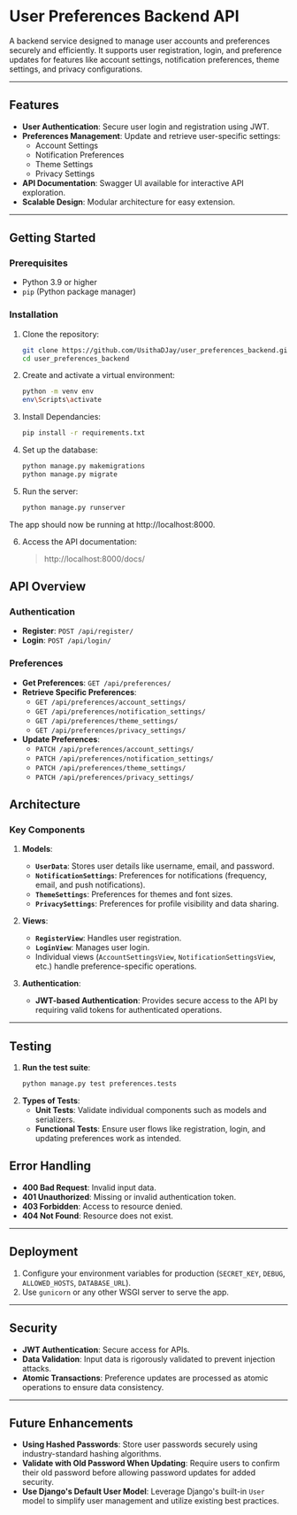 # User Preferences Backend API

A backend service designed to manage user accounts and preferences securely and efficiently. It supports user registration, login, and preference updates for features like account settings, notification preferences, theme settings, and privacy configurations.

---

## Features

- **User Authentication**: Secure user login and registration using JWT.
- **Preferences Management**: Update and retrieve user-specific settings:
  - Account Settings
  - Notification Preferences
  - Theme Settings
  - Privacy Settings
- **API Documentation**: Swagger UI available for interactive API exploration.
- **Scalable Design**: Modular architecture for easy extension.

---

## Getting Started

### Prerequisites

- Python 3.9 or higher
- `pip` (Python package manager)

### Installation

1. Clone the repository:
   ```bash
   git clone https://github.com/UsithaDJay/user_preferences_backend.git
   cd user_preferences_backend
2. Create and activate a virtual environment:
    ```bash
   python -m venv env
   env\Scripts\activate
3. Install Dependancies:
    ```bash
   pip install -r requirements.txt
4. Set up the database:
    ```bash
    python manage.py makemigrations
    python manage.py migrate
5. Run the server:
    ```bash
    python manage.py runserver

The app should now be running at http://localhost:8000.

6. Access the API documentation:
    > http://localhost:8000/docs/

## API Overview

### Authentication

- **Register**: `POST /api/register/`
- **Login**: `POST /api/login/`

### Preferences

- **Get Preferences**: `GET /api/preferences/`
- **Retrieve Specific Preferences**:
  - `GET /api/preferences/account_settings/`
  - `GET /api/preferences/notification_settings/`
  - `GET /api/preferences/theme_settings/`
  - `GET /api/preferences/privacy_settings/`
- **Update Preferences**:
  - `PATCH /api/preferences/account_settings/`
  - `PATCH /api/preferences/notification_settings/`
  - `PATCH /api/preferences/theme_settings/`
  - `PATCH /api/preferences/privacy_settings/`

## Architecture

### Key Components

1. **Models**:
   - **`UserData`**: Stores user details like username, email, and password.
   - **`NotificationSettings`**: Preferences for notifications (frequency, email, and push notifications).
   - **`ThemeSettings`**: Preferences for themes and font sizes.
   - **`PrivacySettings`**: Preferences for profile visibility and data sharing.

2. **Views**:
   - **`RegisterView`**: Handles user registration.
   - **`LoginView`**: Manages user login.
   - Individual views (`AccountSettingsView`, `NotificationSettingsView`, etc.) handle preference-specific operations.

3. **Authentication**:
   - **JWT-based Authentication**: Provides secure access to the API by requiring valid tokens for authenticated operations.

---

## Testing

1. **Run the test suite**:
   ```bash
   python manage.py test preferences.tests
1. **Types of Tests**:
   - **Unit Tests**: Validate individual components such as models and serializers.
   - **Functional Tests**: Ensure user flows like registration, login, and updating preferences work as intended.

## Error Handling

- **400 Bad Request**: Invalid input data.
- **401 Unauthorized**: Missing or invalid authentication token.
- **403 Forbidden**: Access to resource denied.
- **404 Not Found**: Resource does not exist.

---

## Deployment

1. Configure your environment variables for production (`SECRET_KEY`, `DEBUG`, `ALLOWED_HOSTS`, `DATABASE_URL`).
2. Use `gunicorn` or any other WSGI server to serve the app.

---

## Security

- **JWT Authentication**: Secure access for APIs.
- **Data Validation**: Input data is rigorously validated to prevent injection attacks.
- **Atomic Transactions**: Preference updates are processed as atomic operations to ensure data consistency.

---

## Future Enhancements

- **Using Hashed Passwords**: Store user passwords securely using industry-standard hashing algorithms.
- **Validate with Old Password When Updating**: Require users to confirm their old password before allowing password updates for added security.
- **Use Django's Default User Model**: Leverage Django's built-in `User` model to simplify user management and utilize existing best practices.
